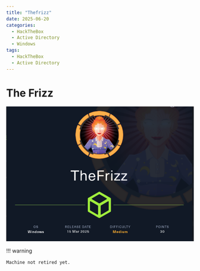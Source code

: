 ```yaml
---
title: "Thefrizz"
date: 2025-06-20
categories:
  - HackTheBox
  - Active Directory
  - Windows
tags:
  - HackTheBox
  - Active Directory
---
```


# The Frizz

![](assets/Pasted%20image%2020250526122208.png)
<!-- more -->

!!! warning

    Machine not retired yet.
